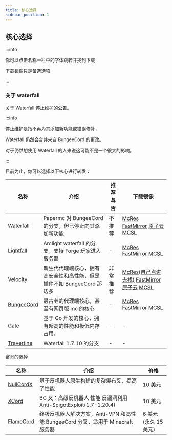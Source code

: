 ```yaml
---
title: 核心选择
sidebar_position: 1
---
```


## 核心选择

:::info

你可以点击名称一栏中的字体跳转并找到下载

下载镜像只是备选选项

:::

### 关于 waterfall

[关于 Waterfall 停止维护的公告](https://forums.papermc.io/threads/announcing-the-end-of-life-of-waterfall.1088/)。

:::info

停止维护是指不再为其添加新功能或错误修补，

Waterfall 仍然会合并来自 BungeeCord 的更改。

对于仍然想使用 Waterfall 的人来说这可能不是一个很大的影响。

:::

目前为止，你可以选择以下核心进行转发：

<!--markdownlint-disable line-length-->

| 名称                                                        | 介绍                                      | 推荐与否 | 下载镜像                                                                                                                                                                                                                         |
|-----------------------------------------------------------|-----------------------------------------|------|------------------------------------------------------------------------------------------------------------------------------------------------------------------------------------------------------------------------------|
| [Waterfall](https://papermc.io/software/waterfall)        | Papermc 对 BungeeCord 的分支，但已停止向其添加新功能    | 不推荐  | [McRes](https://mcres.cn/downloads/waterfall.html) [FastMirror](https://www.fastmirror.net/#/download/Waterfall) [原子云](https://res.nullatom.com/Minecraft/Server/Waterfall/) [MCSL](https://sync.mcsl.com.cn/core/Waterfall) |
| [Lightfall](https://github.com/ArclightPowered/lightfall) | Arclight waterfall 的分支，支持 Forge 玩家进入服务器    | -    | [McRes](https://dev.mcres.cn/job/Lightfall/lastBuild/) [FastMirror](https://www.fastmirror.net/#/download/lightfall) [MCSL](https://sync.mcsl.com.cn/core/Lightfall)                                                         |
| [Velocity](https://papermc.io/software/velocity)          | 新生代代理端核心，拥有高安全性和高性能，但是插件不如 BungeeCord 那边多 | 非常推荐 | [McRes(自己点进去找)](https://mcres.cn/) [FastMirror](https://www.fastmirror.net/#/download/Velocity) [原子云](https://res.nullatom.com/Minecraft/Server/Velocity/) [MCSL](https://sync.mcsl.com.cn/core/Velocity)                    |
| [BungeeCord](https://github.com/SpigotMC/BungeeCord)      | 最古老的代理端核心，甚至有网页版 mc 的核心                   | -    | [McRes](https://repo.wdsj.io/repository/Bungeecord/BungeeCord.jar) [FastMirror](https://www.fastmirror.net/#/download/BungeeCord) [MCSL](https://sync.mcsl.com.cn/core/BungeeCord)                                           |
| [Gate](https://gate.minekube.com/)                        | 基于 Go 开发的核心，拥有超高的性能和极低内存占用。               | -    | -                                                                                                                                                                                                                            |
| [Travertine](https://github.com/PaperMC/Travertine)       | Waterfall 1.7.10 的分支                    | -    | -                                                                                                                                                                                                                            |

富哥的选择

| 名称                                                                               | 介绍                                                  | 价格          |
|----------------------------------------------------------------------------------|-----------------------------------------------------|-------------|
| [NullCordX](https://polymart.org/resource/nullcordx.1476/updates)                | 基于反机器人原生构建的复杂瀑布叉，提高了性能                              | 10 美元        |
| [XCord](https://builtbybit.com/resources/xcord-high-performance-anti-bot.16843/) | BC 叉：高级反机器人  性能 反漏洞利用 Anti-SpigotExploit(1.7-1.20.4) | 10 美元        |
| [FlameCord](https://www.flamecord.com/)                                          | 终极反机器人解决方案，Anti-VPN 和高性能 BungeeCord 分叉，适用于 Minecraft 服务器 | 6 美元 (永久 15 美元) |

<!--markdownlint-enable line-length-->

